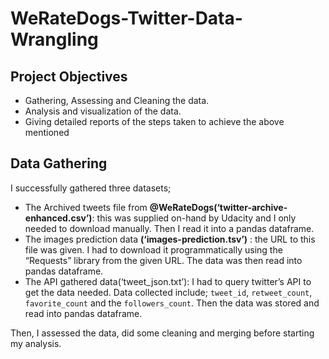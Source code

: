 # WeRateDogs-Twitter-Data-Wrangling

## Project Objectives
* Gathering, Assessing and Cleaning the data.
* Analysis and visualization of the data.
* Giving detailed reports of the steps taken to achieve the above mentioned

## Data Gathering
I successfully gathered three datasets;
* The Archived tweets file from **@WeRateDogs(‘twitter-archive-enhanced.csv’)**: this was supplied on-hand
by Udacity and I only needed to download manually. Then I read it into a pandas dataframe.
* The images prediction data **(‘images-prediction.tsv’)** : the URL to this file was given. I had to download it
programmatically using the “Requests” library from the given URL. The data was then read into pandas
dataframe.
* The API gathered data(‘tweet_json.txt’): I had to query twitter’s API to get the data needed. Data
collected include; `tweet_id`, `retweet_count`, `favorite_count` and the `followers_count`. Then the data was
stored and read into pandas dataframe.

Then, I assessed the data, did some cleaning and merging before starting my analysis.
